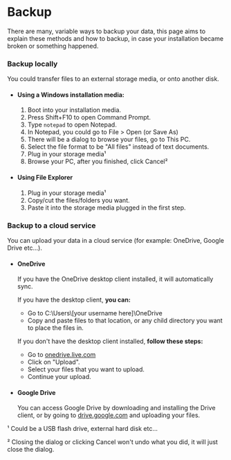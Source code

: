# Backup

There are many, variable ways to backup your data, this page aims to explain these methods and how to backup, in case your installation became broken or something happened.

### Backup locally

You could transfer files to an external storage media, or onto another disk.

- #### Using a Windows installation media:
  1. Boot into your installation media.
  2. Press Shift+F10 to open Command Prompt.
  3. Type `notepad` to open Notepad.
  4. In Notepad, you could go to File > Open (or Save As)
  5. There will be a dialog to browse your files, go to This PC.
  6. Select the file format to be "All files" instead of text documents.
  7. Plug in your storage media¹
  8. Browse your PC, after you finished, click Cancel²

- #### Using File Explorer
  1. Plug in your storage media¹
  2. Copy/cut the files/folders you want.
  3. Paste it into the storage media plugged in the first step.

### Backup to a cloud service

You can upload your data in a cloud service (for example: OneDrive, Google Drive etc...).

- #### OneDrive
  If you have the OneDrive desktop client installed, it will automatically sync.
  
  If you have the desktop client, **you can:**
  - Go to C:\Users\\[your username here]\OneDrive
  - Copy and paste files to that location, or any child directory you want to place the files in.
  
  If you don't have the desktop client installed, **follow these steps:**
  - Go to [onedrive.live.com](https://onedrive.live.com)
  - Click on "Upload".
  - Select your files that you want to upload.
  - Continue your upload.

- #### Google Drive
  You can access Google Drive by downloading and installing the Drive client, or by going to [drive.google.com](https://drive.google.com) and uploading your files.

¹ Could be a USB flash drive, external hard disk etc...

² Closing the dialog or clicking Cancel won't undo what you did, it will just close the dialog.
